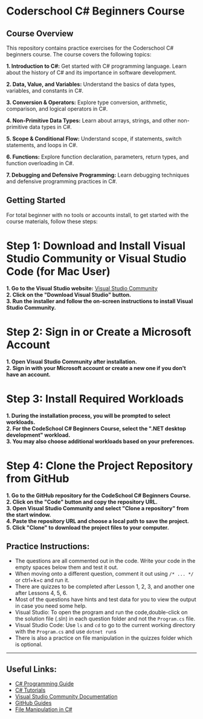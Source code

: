 # Coderschool C# Beginners Course

## Course Overview

This repository contains practice exercises for the Coderschool C# beginners course. The course covers the following topics:

**1. Introduction to C#:** Get started with C# programming language. Learn about the history of C# and its importance in software development.

**2. Data, Value, and Variables:** Understand the basics of data types, variables, and constants in C#.

**3. Conversion & Operators:** Explore type conversion, arithmetic, comparison, and logical operators in C#.

**4. Non-Primitive Data Types:** Learn about arrays, strings, and other non-primitive data types in C#.

**5. Scope & Conditional Flow:** Understand scope, if statements, switch statements, and loops in C#.

**6. Functions:** Explore function declaration, parameters, return types, and function overloading in C#.

**7. Debugging and Defensive Programming:** Learn debugging techniques and defensive programming practices in C#.

## Getting Started

For total beginner with no tools or accounts install, to get started with the course materials, follow these steps:

# Step 1: Download and Install Visual Studio Community or Visual Studio Code (for Mac User)

**1. Go to the Visual Studio website:** [Visual Studio Community](https://visualstudio.microsoft.com/vs/community/)  
**2. Click on the "Download Visual Studio" button.**  
**3. Run the installer and follow the on-screen instructions to install Visual Studio Community.**

# Step 2: Sign in or Create a Microsoft Account

**1. Open Visual Studio Community after installation.**  
**2. Sign in with your Microsoft account or create a new one if you don't have an account.**

# Step 3: Install Required Workloads

**1. During the installation process, you will be prompted to select workloads.**  
**2. For the CodeSchool C# Beginners Course, select the ".NET desktop development" workload.**  
**3. You may also choose additional workloads based on your preferences.**

# Step 4: Clone the Project Repository from GitHub

**1. Go to the GitHub repository for the CodeSchool C# Beginners Course.**  
**2. Click on the "Code" button and copy the repository URL.**  
**3. Open Visual Studio Community and select "Clone a repository" from the start window.**  
**4. Paste the repository URL and choose a local path to save the project.**  
**5. Click "Clone" to download the project files to your computer.**

## Practice Instructions:

- The questions are all commented out in the code. Write your code in the empty spaces below them and test it out.
- When moving onto a different question, comment it out using `/* ... */` or ctrl+k+c and run it.
- There are quizzes to be completed after Lesson 1, 2, 3, and another one after Lessons 4, 5, 6.
- Most of the questions have hints and test data for you to view the output in case you need some help.
- Visual Studio: To open the program and run the code,double-click on the solution file (.sln) in each question folder and not the `Program.cs` file.
- Visual Studio Code: Use `ls` and `cd` to go to the current working directory with the `Program.cs` and use `dotnet run`s
- There is also a practice on file manipulation in the quizzes folder which is optional.

---

## Useful Links:

- [C# Programming Guide](https://docs.microsoft.com/en-us/dotnet/csharp/programming-guide/)
- [C# Tutorials](https://www.tutorialspoint.com/csharp/)
- [Visual Studio Community Documentation](https://docs.microsoft.com/en-us/visualstudio/community/)
- [GitHub Guides](https://guides.github.com/)
- [File Manipulation in C#](https://www.c-sharpcorner.com/article/file-manipulation-in-c-sharp/)

